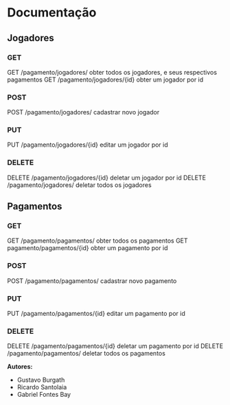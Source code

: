 # Documentação

## Jogadores

### GET
GET     /pagamento/jogadores/      obter todos os jogadores, e seus respectivos pagamentos
GET     /pagamento/jogadores/{id}  obter um jogador por id

### POST
POST    /pagamento/jogadores/      cadastrar novo jogador

### PUT
PUT     /pagamento/jogadores/{id}  editar um jogador por id

### DELETE
DELETE  /pagamento/jogadores/{id}  deletar um jogador por id
DELETE  /pagamento/jogadores/      deletar todos os jogadores

## Pagamentos

### GET
GET /pagamento/pagamentos/           obter todos os pagamentos
GET pagamento/pagamentos/{id}           obter um pagamento por id

### POST
POST /pagamento/pagamentos/            cadastrar novo pagamento

### PUT
PUT /pagamento/pagamentos/{id}             editar um pagamento por id 

### DELETE
DELETE /pagamento/pagamentos/{id}           deletar um pagamento por id
DELETE /pagamento/pagamentos/               deletar todos os pagamentos

**Autores:**  
- Gustavo Burgath  
- Ricardo Santolaia  
- Gabriel Fontes Bay
